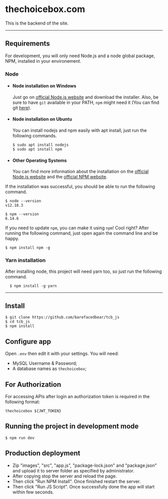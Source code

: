 # thechoicebox.com

This is the backend of the site.

---
## Requirements

For development, you will only need Node.js and a node global package, NPM, installed in your environement.

### Node
- #### Node installation on Windows

  Just go on [official Node.js website](https://nodejs.org/) and download the installer.
Also, be sure to have `git` available in your PATH, `npm` might need it (You can find git [here](https://git-scm.com/)).

- #### Node installation on Ubuntu

  You can install nodejs and npm easily with apt install, just run the following commands.

      $ sudo apt install nodejs
      $ sudo apt install npm

- #### Other Operating Systems
  You can find more information about the installation on the [official Node.js website](https://nodejs.org/) and the [official NPM website](https://npmjs.org/).

If the installation was successful, you should be able to run the following command.

    $ node --version
    v12.18.3

    $ npm --version
    6.14.6

If you need to update `npm`, you can make it using `npm`! Cool right? After running the following command, just open again the command line and be happy.

    $ npm install npm -g

###
### Yarn installation
  After installing node, this project will need yarn too, so just run the following command.

      $ npm install -g yarn

---

## Install

    $ git clone https://github.com/barefacedbear/tcb_js
    $ cd tcb_js
    $ npm install

## Configure app

Open `.env` then edit it with your settings. You will need:

- MySQL Username & Password;
- A database names as `thechoicebox`;


## For Authorization

For accessing APIs after login an authorization token is required in the following format:

`thechoicebox ${JWT_TOKEN}`


## Running the project in development mode

    $ npm run dev


## Production deployment
- Zip "images", "src", "app.js", "package-lock.json" and "package.json" and upload it to server folder as specified by administrator.
- After copying stop the server and reload the page.
- Then click "Run NPM Install". Once finished restart the server.
- Then click "Run JS Script". Once successfully done the app will start within few seconds.
